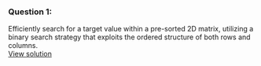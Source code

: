 
### Question 1:
Efficiently search for a target value within a pre-sorted 2D matrix, utilizing a binary search strategy that exploits the ordered structure of both rows and columns.<br>
[View solution](Solution1.md)
